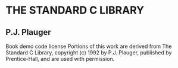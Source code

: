 THE STANDARD C LIBRARY
======
P.J. Plauger
--------

Book demo code license
Portions of this work are derived from The Standard C Library,
copyright (c) 1992 by P.J. Plauger, published by Prentice-Hall,
and are used with permission.
